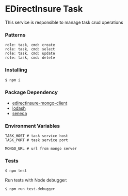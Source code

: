 # EDirectInsure Task

This service is responsible to manage task crud operations

### Patterns

```
role: task, cmd: create
role: task, cmd: select
role: task, cmd: update
role: task, cmd: delete
```

### Installing

```bash
$ npm i
```

### Package Dependency

- [edirectinsure-mongo-client](https://github.com/amorimdev/edirectinsure-mongo-client)
- [lodash](https://github.com/lodash/lodash)
- [seneca](https://github.com/senecajs/seneca)

### Environment Variables

```
TASK_HOST # task service host
TASK_PORT # task service port

MONGO_URL # url from mongo server
```

### Tests


```sh
$ npm test
```

Run tests with Node debugger:

```bash
$ npm run test-debugger
```
